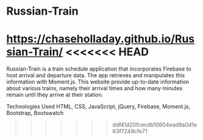 # Russian-Train

https://chaseholladay.github.io/Russian-Train/
<<<<<<< HEAD
=======

Russian-Train is a train schedule application that incorporates Firebase to host arrival and departure data. The app retrieves and manipulates this information with Moment.js. This website provide up-to-date information about various trains, namely their arrival times and how many minutes remain until they arrive at their station.

Technologies Used
HTML, CSS, JavaScript, jQuery, Firebase, Moment.js, Bootstrap, Bootswatch
>>>>>>> ddf41d20fcecdb10604ead9a0d1e63f7249cfe71
